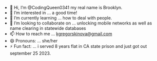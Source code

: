 - 👋 Hi, I’m @CodingQueen0341 my real name is Brooklyn.
- 👀 I’m interested in ... a good time!
- 🌱 I’m currently learning ... how to deal with people.
- 💞️ I’m looking to collaborate on ... unlocking mobile networks as well as name clearing in statewide databases
- 📫 How to reach me ... kgregorskinova@gmail.com
- 😄 Pronouns: ... she/her
- ⚡ Fun fact: ... i served 8 years flat in CA state prison and just got out september 25 2023.

<!---
CodingQueen0341/CodingQueen0341 is a ✨ special ✨ repository because its `README.md` (this file) appears on your GitHub profile.
You can click the Preview link to take a look at your changes.
--->
